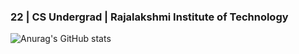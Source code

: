 ### 22 | CS Undergrad | Rajalakshmi Institute of Technology


![Anurag's GitHub stats](https://github-readme-stats.vercel.app/api?username=narenoffl&show_icons=true&theme=tokyonight)


<!--
**narenoffl/narenoffl** is a ✨ _special_ ✨ repository because its `README.md` (this file) appears on your GitHub profile.

Here are some ideas to get you started:

- 🔭 I’m currently working on ...
- 🌱 I’m currently learning ...
- 👯 I’m looking to collaborate on ...
- 🤔 I’m looking for help with ...
- 💬 Ask me about ...
- 📫 How to reach me: ...
- 😄 Pronouns: ...
- ⚡ Fun fact: ...
-->
